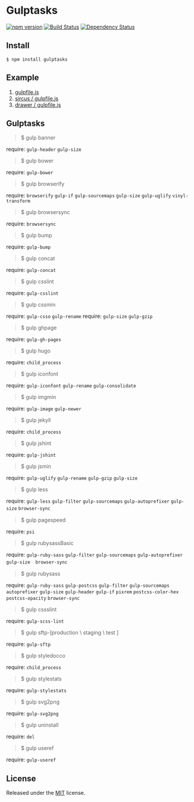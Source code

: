 # Gulptasks

[![npm version](https://img.shields.io/npm/v/gulptasks.svg?style=flat)](https://www.npmjs.com/package/gulptasks)
[![Build Status](https://img.shields.io/travis/blivesta/gulptasks/master.svg?style=flat)](https://travis-ci.org/blivesta/gulptasks)
[![Dependency Status](https://david-dm.org/blivesta/gulptasks.svg)](https://david-dm.org/blivesta/gulptasks)

## Install

```shell
$ npm install gulptasks
```

## Example

1. [gulpfile.js](https://github.com/blivesta/gulptasks/blob/master/test/gulpfile.js)
2. [sircus / gulpfile.js](https://github.com/sircus/sircus/blob/master/gulpfile.js)
3. [drawer / gulpfile.js](https://github.com/blivesta/drawer/blob/master/gulpfile.js)


## Gulptasks

> $ gulp banner

require: `gulp-header` `gulp-size`

> $ gulp bower

require: `gulp-bower`

> $ gulp browserify

require: `browserify` `gulp-if` `gulp-sourcemaps` `gulp-size` `gulp-uglify` `vinyl-transform`

> $ gulp browsersync

require: `browsersync`

> $ gulp bump

require: `gulp-bump`

> $ gulp concat

require: `gulp-concat`

> $ gulp csslint

require: `gulp-csslint`

> $ gulp cssmin

require: `gulp-csso` `gulp-rename` require: `gulp-size` `gulp-gzip`

> $ gulp ghpage

require: `gulp-gh-pages`


> $ gulp hugo

require: `child_process`


> $ gulp iconfont

require: `gulp-iconfont` `gulp-rename` `gulp-consolidate`


> $ gulp imgmin

require: `gulp-image` `gulp-newer`

> $ gulp jekyll

require: `child_process`

> $ gulp jshint

require: `gulp-jshint`


> $ gulp jsmin

require: `gulp-uglify` `gulp-rename` `gulp-gzip` `gulp-size`


> $ gulp less

require: `gulp-less` `gulp-filter` `gulp-sourcemaps` `gulp-autoprefixer` `gulp-size` `browser-sync`　


> $ gulp pagespeed

require: `psi`


> $ gulp rubysassBasic

require: `gulp-ruby-sass` `gulp-filter` `gulp-sourcemaps` `gulp-autoprefixer` `gulp-size`　`browser-sync`


> $ gulp rubysass

require: `gulp-ruby-sass` `gulp-postcss` `gulp-filter` `gulp-sourcemaps` `autoprefixer` `gulp-size` `gulp-header` `gulp-if` `pixrem` `postcss-color-hex` `postcss-opacity` `browser-sync`


> $ gulp cssslint

require: `gulp-scss-lint`


> $ gulp sftp-[production \ staging \ test ]

require: `gulp-sftp`


> $ gulp styledocco

require: `child_process`


> $ gulp stylestats

require: `gulp-stylestats`


> $ gulp svg2png

require: `gulp-svg2png`


> $ gulp uninstall

require: `del`


> $ gulp useref

require: `gulp-useref`



## License
Released under the [MIT](https://github.com/blivesta/gulptasks/blob/master/LICENSE) license.
